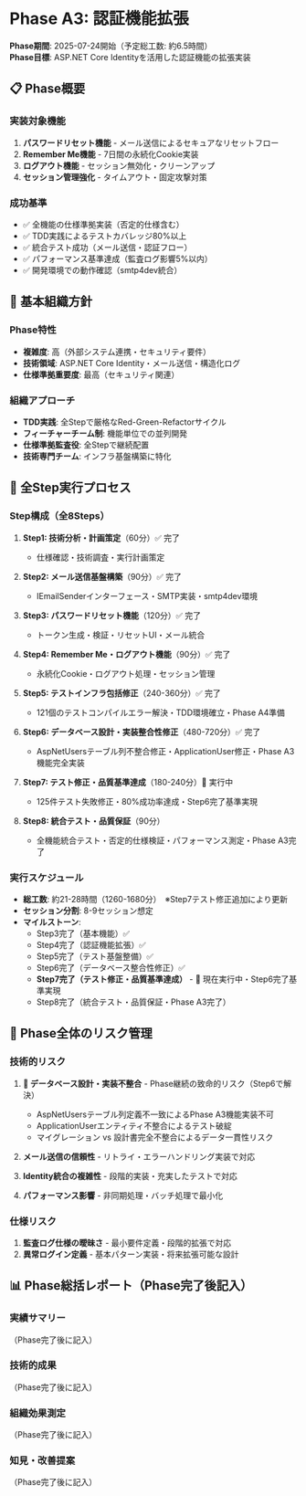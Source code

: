 # Phase A3: 認証機能拡張

**Phase期間**: 2025-07-24開始（予定総工数: 約6.5時間）  
**Phase目標**: ASP.NET Core Identityを活用した認証機能の拡張実装

## 📋 Phase概要

### 実装対象機能
1. **パスワードリセット機能** - メール送信によるセキュアなリセットフロー
2. **Remember Me機能** - 7日間の永続化Cookie実装
3. **ログアウト機能** - セッション無効化・クリーンアップ
4. **セッション管理強化** - タイムアウト・固定攻撃対策

### 成功基準
- ✅ 全機能の仕様準拠実装（否定的仕様含む）
- ✅ TDD実践によるテストカバレッジ80%以上
- ✅ 統合テスト成功（メール送信・認証フロー）
- ✅ パフォーマンス基準達成（監査ログ影響5%以内）
- ✅ 開発環境での動作確認（smtp4dev統合）

## 🏢 基本組織方針

### Phase特性
- **複雑度**: 高（外部システム連携・セキュリティ要件）
- **技術領域**: ASP.NET Core Identity・メール送信・構造化ログ
- **仕様準拠重要度**: 最高（セキュリティ関連）

### 組織アプローチ
- **TDD実践**: 全Stepで厳格なRed-Green-Refactorサイクル
- **フィーチャーチーム制**: 機能単位での並列開発
- **仕様準拠監査役**: 全Stepで継続配置
- **技術専門チーム**: インフラ基盤構築に特化

## 📅 全Step実行プロセス

### Step構成（全8Steps）
1. **Step1: 技術分析・計画策定**（60分）✅ 完了
   - 仕様確認・技術調査・実行計画策定
   
2. **Step2: メール送信基盤構築**（90分）✅ 完了
   - IEmailSenderインターフェース・SMTP実装・smtp4dev環境
   
3. **Step3: パスワードリセット機能**（120分）✅ 完了
   - トークン生成・検証・リセットUI・メール統合
   
4. **Step4: Remember Me・ログアウト機能**（90分）✅ 完了
   - 永続化Cookie・ログアウト処理・セッション管理
   
5. **Step5: テストインフラ包括修正**（240-360分）✅ 完了
   - 121個のテストコンパイルエラー解決・TDD環境確立・Phase A4準備
   
6. **Step6: データベース設計・実装整合性修正**（480-720分）✅ 完了
   - AspNetUsersテーブル列不整合修正・ApplicationUser修正・Phase A3機能完全実装
   
7. **Step7: テスト修正・品質基準達成**（180-240分）🔄 実行中
   - 125件テスト失敗修正・80%成功率達成・Step6完了基準実現
   
8. **Step8: 統合テスト・品質保証**（90分）
   - 全機能統合テスト・否定的仕様検証・パフォーマンス測定・Phase A3完了

### 実行スケジュール
- **総工数**: 約21-28時間（1260-1680分）　※Step7テスト修正追加により更新
- **セッション分割**: 8-9セッション想定
- **マイルストーン**: 
  - Step3完了（基本機能）✅
  - Step4完了（認証機能拡張）✅
  - Step5完了（テスト基盤整備）✅
  - Step6完了（データベース整合性修正）✅
  - **Step7完了（テスト修正・品質基準達成）** - 🔄 現在実行中・Step6完了基準実現
  - Step8完了（統合テスト・品質保証・Phase A3完了）

## 🚨 Phase全体のリスク管理

### 技術的リスク
1. **🚨 データベース設計・実装不整合** - Phase継続の致命的リスク（Step6で解決）
   - AspNetUsersテーブル列定義不一致によるPhase A3機能実装不可
   - ApplicationUserエンティティ不整合によるテスト破綻
   - マイグレーション vs 設計書完全不整合によるデータ一貫性リスク
   
2. **メール送信の信頼性** - リトライ・エラーハンドリング実装で対応
3. **Identity統合の複雑性** - 段階的実装・充実したテストで対応
4. **パフォーマンス影響** - 非同期処理・バッチ処理で最小化

### 仕様リスク
1. **監査ログ仕様の曖昧さ** - 最小要件定義・段階的拡張で対応
2. **異常ログイン定義** - 基本パターン実装・将来拡張可能な設計

## 📊 Phase総括レポート（Phase完了後記入）

### 実績サマリー
（Phase完了後に記入）

### 技術的成果
（Phase完了後に記入）

### 組織効果測定
（Phase完了後に記入）

### 知見・改善提案
（Phase完了後に記入）
